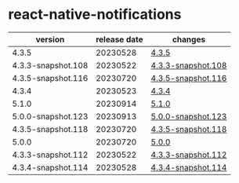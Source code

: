 # react-native-notifications	


|version|release date|changes|
|---|---|---|
|4.3.5|20230528|[4.3.5](./4.3.5-20230528.md)|
|4.3.3-snapshot.108|20230522|[4.3.3-snapshot.108](./4.3.3-snapshot.108-20230522.md)|
|4.3.5-snapshot.116|20230720|[4.3.5-snapshot.116](./4.3.5-snapshot.116-20230720.md)|
|4.3.4|20230523|[4.3.4](./4.3.4-20230523.md)|
|5.1.0|20230914|[5.1.0](./5.1.0-20230914.md)|
|5.0.0-snapshot.123|20230913|[5.0.0-snapshot.123](./5.0.0-snapshot.123-20230913.md)|
|4.3.5-snapshot.118|20230720|[4.3.5-snapshot.118](./4.3.5-snapshot.118-20230720.md)|
|5.0.0|20230720|[5.0.0](./5.0.0-20230720.md)|
|4.3.3-snapshot.112|20230522|[4.3.3-snapshot.112](./4.3.3-snapshot.112-20230522.md)|
|4.3.4-snapshot.114|20230528|[4.3.4-snapshot.114](./4.3.4-snapshot.114-20230528.md)|
